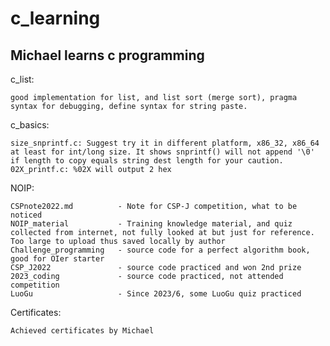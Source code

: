 # c_learning
Michael learns c programming
-
c_list: 

    good implementation for list, and list sort (merge sort), pragma syntax for debugging, define syntax for string paste.

c_basics:

    size_snprintf.c: Suggest try it in different platform, x86_32, x86_64 at least for int/long size. It shows snprintf() will not append '\0' if length to copy equals string dest length for your caution.
    02X_printf.c: %02X will output 2 hex

NOIP:

    CSPnote2022.md          - Note for CSP-J competition, what to be noticed
    NOIP_material           - Training knowledge material, and quiz collected from internet, not fully looked at but just for reference. Too large to upload thus saved locally by author
    Challenge_programming   - source code for a perfect algorithm book, good for OIer starter
    CSP_J2022               - source code practiced and won 2nd prize
    2023_coding             - source code practiced, not attended competition
    LuoGu                   - Since 2023/6, some LuoGu quiz practiced

Certificates:

    Achieved certificates by Michael